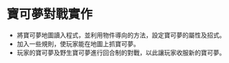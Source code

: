 # 寶可夢對戰實作
* 將寶可夢地圖讀入程式，並利用物件導向的方法，設定寶可夢的屬性及招式。
* 加入一些規則，使玩家能在地圖上抓寶可夢。
* 玩家的寶可夢及野生寶可夢進行回合制的對戰，以此讓玩家收服新的寶可夢。
